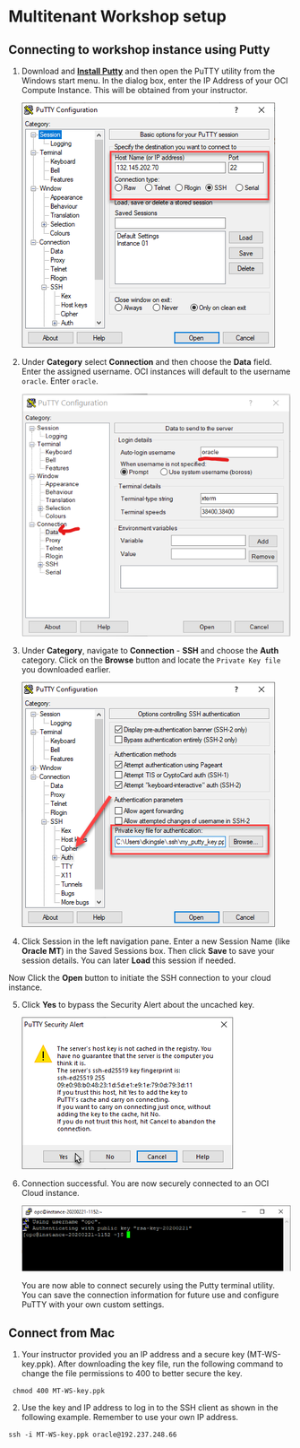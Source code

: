 #  Multitenant Workshop setup

## Connecting to workshop instance using Putty

1.  Download and **[Install Putty](https://www.putty.org/)** and then open the PuTTY utility from the Windows start menu.   In the dialog box, enter the IP Address of your OCI Compute Instance.  This will be obtained from your instructor.

    ![](images/keylab-023.png " ")

2.  Under **Category** select **Connection** and then choose the **Data** field.  Enter the assigned username.  OCI instances will default to the username ```oracle```.  Enter ```oracle```.

    ![](images/keylab-024.png " ")

3.  Under **Category**, navigate to **Connection** - **SSH** and choose the **Auth** category.   Click on the **Browse** button and locate the ```Private Key file``` you downloaded earlier.   

    ![](images/keylab-025.png " ")

4. Click Session in the left navigation pane.  Enter a new Session Name (like **Oracle MT**) in the Saved Sessions box.  Then click **Save** to save your session details.  You can later **Load** this session if needed.

Now Click the **Open** button to initiate the SSH connection to your cloud instance.  

5.  Click **Yes** to bypass the Security Alert about the uncached key.

    ![](images/keylab-026.png " ")

6.  Connection successful.   You are now securely connected to an OCI Cloud instance.

    ![](images/keylab-027.png " ")

    You are now able to connect securely using the Putty terminal utility.   You can save the connection information for future use and configure PuTTY with your own custom settings.

## Connect from Mac
1. Your instructor provided you an IP address and a secure key (MT-WS-key.ppk).  After downloading the key file, run the following command to change the file permissions to 400 to better secure the key.

````
 chmod 400 MT-WS-key.ppk
 ````
2. Use the key and IP address to log in to the SSH client as shown in the following example.  Remember to use your own IP address.
````
ssh -i MT-WS-key.ppk oracle@192.237.248.66
````
